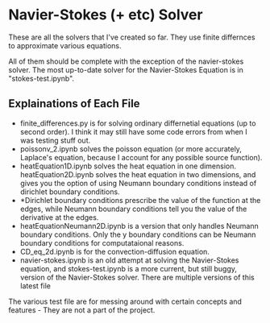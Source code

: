 # Navier-Stokes (+ etc) Solver

These are all the solvers that I've created so far. They use finite differnces to approximate various equations.

All of them should be complete with the exception of the navier-stokes solver. The most up-to-date solver for the Navier-Stokes Equation is in "stokes-test.ipynb".

## Explainations of Each File

- finite_differences.py is for solving ordinary differnetial equations (up to second order). I think it may still have some code errors from when I was testing stuff out. 
- poissonv_2.ipynb solves the poisson equation (or more accurately, Laplace's equation, because I account for any possible source function).
- heatEquation1D.ipynb solves the heat equation in one dimension. heatEquation2D.ipynb solves the heat equation in two dimensions, and gives you the option of using Neumann boundary conditions instead of dirichlet boundary conditions. 
- *Dirichlet boundary conditions prescribe the value of the function at the edges, while Neumann boundary conditions tell you the value of the derivative at the edges. 
- heatEquationNeumann2D.ipynb is a version that only handles Neumann boundary conditions. Only the y boundary conditions can be Neumann boundary conditions for computataional reasons. 
- CD_eq_2d.ipynb is for the convection-diffusion equation. 
- navier-stokes.ipynb is an old attempt at solving the Navier-Stokes equation, and stokes-test.ipynb is a more current, but still buggy, version of the Navier-Stokes solver. There are multiple versions of this latest file

The various test file are for messing around with certain concepts and features - They are not a part of the project.
